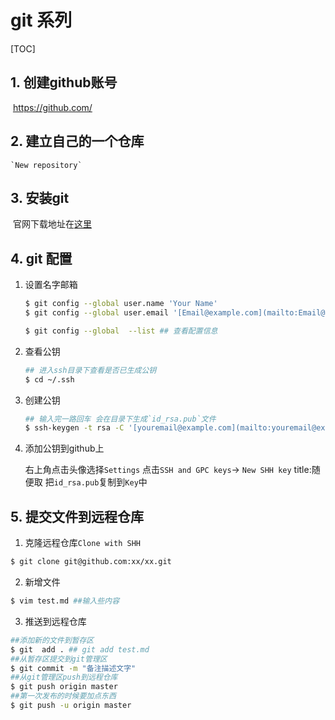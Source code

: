 # git 系列

[TOC]

## 1. 创建github账号

​	https://github.com/

## 2. 建立自己的一个仓库

  	`New repository`

## 3. 安装git

​	官网下载地址在[这里](https://git-scm.com/downloads)

## 4. git 配置

1. 设置名字邮箱

   ```sh
   $ git config --global user.name 'Your Name'
   $ git config --global user.email '[Email@example.com](mailto:Email@example.com)'

   $ git config --global  --list ## 查看配置信息
   ```

2. 查看公钥

   ```sh
   ## 进入ssh目录下查看是否已生成公钥
   $ cd ~/.ssh
   ```

3. 创建公钥

    ```sh
    ## 输入完一路回车 会在目录下生成`id_rsa.pub`文件
    $ ssh-keygen -t rsa -C '[youremail@example.com](mailto:youremail@example.com)'

    ```

4. 添加公钥到github上

    右上角点击头像选择`Settings`
    点击`SSH and GPC keys`-> `New SHH key`
    title:随便取
    把`id_rsa.pub`复制到`Key`中

## 5. 提交文件到远程仓库
1. 克隆远程仓库`Clone with SHH`

  ```sh
  $ git clone git@github.com:xx/xx.git
  ```

2. 新增文件

  ```sh
  $ vim test.md ##输入些内容
  ```
3. 推送到远程仓库

  ```sh
  ##添加新的文件到暂存区
  $ git  add . ## git add test.md
  ##从暂存区提交到git管理区
  $ git commit -m "备注描述文字"
  ##从git管理区push到远程仓库
  $ git push origin master
  ##第一次发布的时候要加点东西
  $ git push -u origin master
  ```